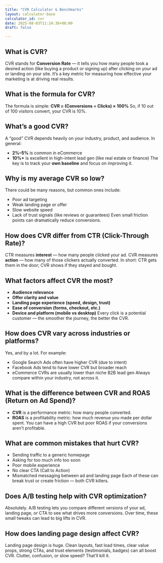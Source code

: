 ```yaml
---
title: "CVR Calculator & Benchmarks"
layout: calculator-base
calculator_id: cvr
date: 2025-08-03T11:24:38+08:00
draft: false

---
```



## What is CVR?

CVR stands for **Conversion Rate** — it tells you how many people took a desired action (like buying a product or signing up) after clicking on your ad or landing on your site. It’s a key metric for measuring how effective your marketing is at driving real results.



## What is the formula for CVR?

The formula is simple:
**CVR = (Conversions ÷ Clicks) × 100%**
So, if 10 out of 100 visitors convert, your CVR is 10%.



## What’s a good CVR?

A “good” CVR depends heavily on your industry, product, and audience. In general:

* **2%–5%** is common in eCommerce
* **10%+** is excellent in high-intent lead gen (like real estate or finance)
  The key is to track your **own baseline** and focus on improving it.



## Why is my average CVR so low?

There could be many reasons, but common ones include:

* Poor ad targeting
* Weak landing page or offer
* Slow website speed
* Lack of trust signals (like reviews or guarantees)
  Even small friction points can dramatically reduce conversions.



## How does CVR differ from CTR (Click-Through Rate)?

CTR measures **interest** — how many people clicked your ad.
CVR measures **action** — how many of those clickers actually converted.
In short: CTR gets them in the door; CVR shows if they stayed and bought.



## What factors affect CVR the most?

* **Audience relevance**
* **Offer clarity and value**
* **Landing page experience (speed, design, trust)**
* **Ease of conversion (forms, checkout, etc.)**
* **Device and platform (mobile vs desktop)**
  Every click is a potential customer — the smoother the journey, the better the CVR.



## How does CVR vary across industries or platforms?

Yes, and by a lot. For example:

* Google Search Ads often have higher CVR (due to intent)
* Facebook Ads tend to have lower CVR but broader reach
* eCommerce CVRs are usually lower than niche B2B lead gen
  Always compare within your industry, not across it.



## What is the difference between CVR and ROAS (Return on Ad Spend)?

* **CVR** is a performance metric: how many people converted.
* **ROAS** is a profitability metric: how much revenue you made per dollar spent.
  You can have a high CVR but poor ROAS if your conversions aren’t profitable.



## What are common mistakes that hurt CVR?

* Sending traffic to a generic homepage
* Asking for too much info too soon
* Poor mobile experience
* No clear CTA (Call to Action)
* Mismatched messaging between ad and landing page
  Each of these can break trust or create friction — both CVR killers.



## Does A/B testing help with CVR optimization?

Absolutely. A/B testing lets you compare different versions of your ad, landing page, or CTA to see what drives more conversions. Over time, these small tweaks can lead to big lifts in CVR.



## How does landing page design affect CVR?

Landing page design is huge. Clean layouts, fast load times, clear value props, strong CTAs, and trust elements (testimonials, badges) can all boost CVR. Clutter, confusion, or slow speed? That’ll kill it.
